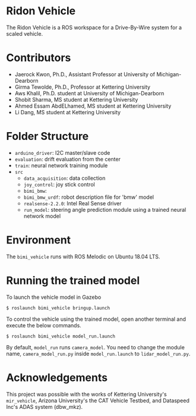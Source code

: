 # Ridon Vehicle

The Ridon Vehicle is a ROS workspace for a Drive-By-Wire system for a scaled vehicle.

# Contributors
- Jaerock Kwon, Ph.D., Assistant Professor at University of Michigan-Dearborn
- Girma Tewolde, Ph.D., Professor at Kettering University
- Aws Khalil, Ph.D. student at University of Michigan-Dearborn
- Shobit Sharma, MS student at Kettering University
- Ahmed Essam AbdELhamed, MS student at Kettering University
- Li Dang, MS student at Kettering University

# Folder Structure

- `arduino_driver`: I2C master/slave code
- `evaluation`: drift evaluation from the center
- `train`: neural network training module
- `src`
  - `data_acquisition`: data collection
  - `joy_control`: joy stick control 
  - `bimi_bmw`: 
  - `bimi_bmw_urdf`: robot description file for 'bmw' model
  - `realsense-2.2.0`: Intel Real Sense driver
  - `run_model`: steering angle prediction module using a trained neural network model

# Environment

The `bimi_vehicle` runs with ROS Melodic on Ubuntu 18.04 LTS.

# Running the trained model

To launch the vehicle model in Gazebo

```
$ roslaunch bimi_vehicle bringup.launch
```

To control the vehicle using the trained model, open another terminal and execute the below commands.

```
$ roslaunch bimi_vehicle model_run.launch
```
By default, `model_run` runs `camera_model`. You need to change the module name, `camera_model_run.py` inside `model_run.launch` to `lidar_model_run.py`.

# Acknowledgements

This project was possible with the works of Kettering University's `mir_vehicle`, Arizona University's the CAT Vehicle Testbed, and Dataspeed Inc's ADAS system (dbw_mkz).


